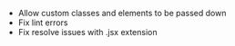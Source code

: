 - Allow custom classes and elements to be passed down
- Fix lint errors
- Fix resolve issues with .jsx extension
